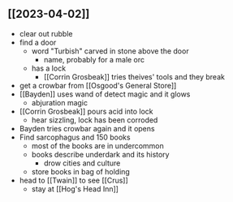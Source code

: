 ## [[2023-04-02]]
- clear out rubble
- find a door
	- word "Turbish" carved in stone above the door
		- name, probably for a male orc
	- has a lock
		- [[Corrin Grosbeak]] tries theives' tools and they break
- get a crowbar from [[Osgood's General Store]]
- [[Bayden]] uses wand of detect magic and it glows
	- abjuration magic
- [[Corrin Grosbeak]] pours acid into lock
	- hear sizzling, lock has been corroded
- Bayden tries crowbar again and it opens
- Find sarcophagus and 150 books
	- most of the books are in undercommon
	- books describe underdark and its history
		- drow cities and culture
	- store books in bag of holding
- head to [[Twain]] to see [[Crus]]
	- stay at [[Hog's Head Inn]]

